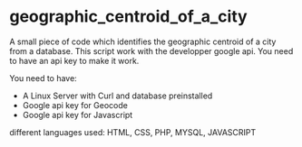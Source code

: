# geographic_centroid_of_a_city
A small piece of code which identifies the geographic centroid of a city from a database.
This script work with the developper google api. You need to have an api key to make it work.

You need to have:
- A Linux Server with Curl and database preinstalled
- Google api key for Geocode
- Google api key for Javascript

different languages used:
HTML, CSS, PHP, MYSQL, JAVASCRIPT
